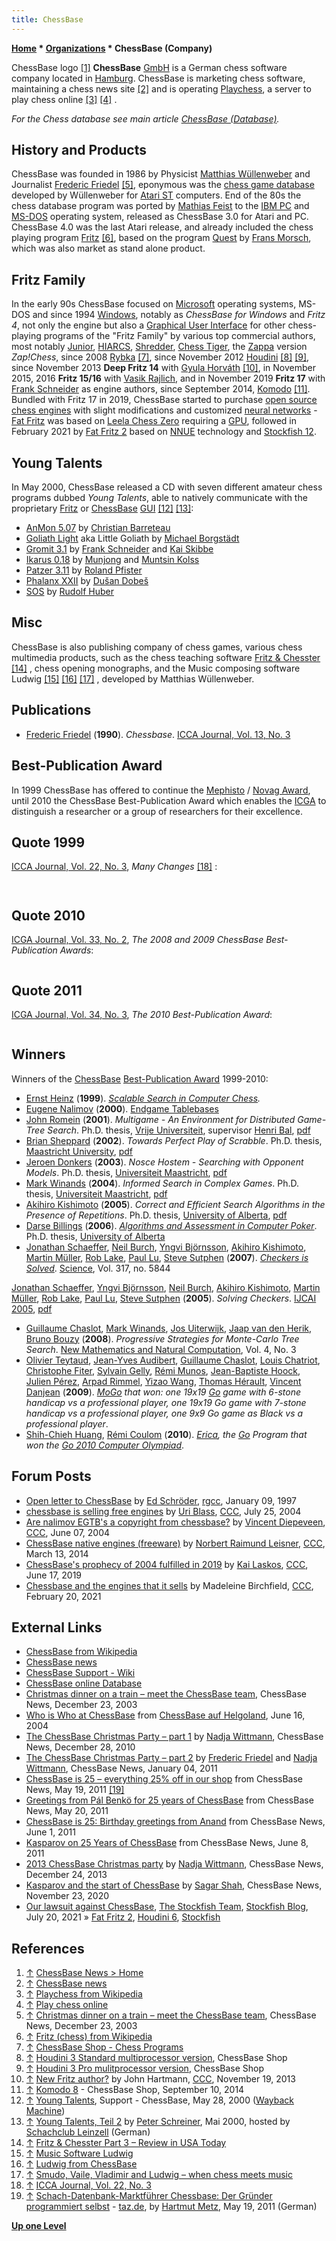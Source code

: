 ```yaml
---
title: ChessBase
---
```

**[Home](Home "Home") * [Organizations](Organizations "Organizations") * ChessBase (Company)**

[](http://www.chessbase.com/Home) ChessBase logo <a id="cite-note-1" href="#cite-ref-1">[1]</a>
**ChessBase** [GmbH](https://en.wikipedia.org/wiki/Gesellschaft_mit_beschr%C3%A4nkter_Haftung) is a German chess software company located in [Hamburg](https://en.wikipedia.org/wiki/Hamburg). ChessBase is marketing chess software, maintaining a chess news site <a id="cite-note-2" href="#cite-ref-2">[2]</a> and is operating [Playchess](index.php?title=Playchess&action=edit&redlink=1 "Playchess (page does not exist)"), a server to play chess online <a id="cite-note-3" href="#cite-ref-3">[3]</a> <a id="cite-note-4" href="#cite-ref-4">[4]</a> .

*For the Chess database see main article [ChessBase (Database)](</ChessBase_(Database)> "ChessBase (Database)").*

## History and Products

ChessBase was founded in 1986 by Physicist [Matthias Wüllenweber](Matthias_W%C3%BCllenweber "Matthias Wüllenweber") and Journalist [Frederic Friedel](Frederic_Friedel "Frederic Friedel") <a id="cite-note-5" href="#cite-ref-5">[5]</a>, eponymous was the [chess game database](</ChessBase_(Database)> "ChessBase (Database)") developed by Wüllenweber for [Atari ST](Atari_ST "Atari ST") computers. End of the 80s the chess database program was ported by [Mathias Feist](Mathias_Feist "Mathias Feist") to the [IBM PC](IBM_PC "IBM PC") and [MS-DOS](MS-DOS "MS-DOS") operating system, released as ChessBase 3.0 for Atari and PC. ChessBase 4.0 was the last Atari release, and already included the chess playing program [Fritz](Fritz "Fritz") <a id="cite-note-6" href="#cite-ref-6">[6]</a>, based on the program [Quest](Quest "Quest") by [Frans Morsch](Frans_Morsch "Frans Morsch"), which was also market as stand alone product.

## Fritz Family

In the early 90s ChessBase focused on [Microsoft](Microsoft "Microsoft") operating systems, MS-DOS and since 1994 [Windows](Windows "Windows"), notably as *ChessBase for Windows* and *Fritz 4*, not only the engine but also a [Graphical User Interface](GUI "GUI") for other chess-playing programs of the "Fritz Family" by various top commercial authors, most notably [Junior](Junior "Junior"), [HIARCS](HIARCS "HIARCS"), [Shredder](Shredder "Shredder"), [Chess Tiger](Chess_Tiger "Chess Tiger"), the [Zappa](Zappa "Zappa") version *Zap!Chess*, since 2008 [Rybka](Rybka "Rybka") <a id="cite-note-7" href="#cite-ref-7">[7]</a>, since November 2012 [Houdini](Houdini "Houdini") <a id="cite-note-8" href="#cite-ref-8">[8]</a> <a id="cite-note-9" href="#cite-ref-9">[9]</a>, since November 2013 **Deep Fritz 14** with [Gyula Horváth](Gyula_Horv%C3%A1th "Gyula Horváth") <a id="cite-note-10" href="#cite-ref-10">[10]</a>, in November 2015, 2016 **Fritz 15/16** with [Vasik Rajlich](Vasik_Rajlich "Vasik Rajlich"), and in November 2019 **Fritz 17** with [Frank Schneider](Frank_Schneider "Frank Schneider") as engine authors, since September 2014, [Komodo](Komodo "Komodo") <a id="cite-note-11" href="#cite-ref-11">[11]</a>.
Bundled with Fritz 17 in 2019, ChessBase started to purchase [open source chess engines](Category:Open_Source "Category:Open Source") with slight modifications and customized [neural networks](Neural_Networks "Neural Networks") - [Fat Fritz](Fat_Fritz "Fat Fritz") was based on [Leela Chess Zero](Leela_Chess_Zero "Leela Chess Zero") requiring a [GPU](GPU "GPU"), followed in February 2021 by [Fat Fritz 2](Fat_Fritz#Fat_Fritz_2 "Fat Fritz") based on [NNUE](NNUE "NNUE") technology and [Stockfish 12](Stockfish_NNUE "Stockfish NNUE").

## Young Talents

In May 2000, ChessBase released a CD with seven different amateur chess programs dubbed *Young Talents*, able to natively communicate with the proprietary [Fritz](Fritz#FritzGUI "Fritz") or [ChessBase](</ChessBase_(Database)#GUI> "ChessBase (Database)") [GUI](GUI "GUI") <a id="cite-note-12" href="#cite-ref-12">[12]</a> <a id="cite-note-13" href="#cite-ref-13">[13]</a>:

- [AnMon 5.07](AnMon "AnMon") by [Christian Barreteau](Christian_Barreteau "Christian Barreteau")
- [Goliath Light](Goliath "Goliath") aka Little Goliath by [Michael Borgstädt](Michael_Borgst%C3%A4dt "Michael Borgstädt")
- [Gromit 3.1](Gromit "Gromit") by [Frank Schneider](Frank_Schneider "Frank Schneider") and [Kai Skibbe](Kai_Skibbe "Kai Skibbe")
- [Ikarus 0.18](Ikarus "Ikarus") by [Munjong](Munjong_Kolss "Munjong Kolss") and [Muntsin Kolss](Muntsin_Kolss "Muntsin Kolss")
- [Patzer 3.11](Patzer "Patzer") by [Roland Pfister](Roland_Pfister "Roland Pfister")
- [Phalanx XXII](Phalanx "Phalanx") by [Dušan Dobeš](Du%C5%A1an_Dobe%C5%A1 "Dušan Dobeš")
- [SOS](SOS "SOS") by [Rudolf Huber](Rudolf_Huber "Rudolf Huber")

## Misc

ChessBase is also publishing company of chess games, various chess multimedia products, such as the chess teaching software [Fritz & Chesster](https://en.wikipedia.org/wiki/Fritz_%28chess%29#Fritz_and_Chesster) <a id="cite-note-14" href="#cite-ref-14">[14]</a> , chess opening monographs, and the Music composing software Ludwig <a id="cite-note-15" href="#cite-ref-15">[15]</a> <a id="cite-note-16" href="#cite-ref-16">[16]</a> <a id="cite-note-17" href="#cite-ref-17">[17]</a> , developed by Matthias Wüllenweber.

## Publications

- [Frederic Friedel](Frederic_Friedel "Frederic Friedel") (**1990**). *Chessbase*. [ICCA Journal, Vol. 13, No. 3](ICGA_Journal#13_3 "ICGA Journal")

## Best-Publication Award

In 1999 ChessBase has offered to continue the [Mephisto](Hegener_%26_Glaser#MephistoAward "Hegener & Glaser") / [Novag Award](Novag#NovagAward "Novag"), until 2010 the ChessBase Best-Publication Award which enables the [ICGA](ICGA "ICGA") to distinguish a researcher or a group of researchers for their excellence.

## Quote 1999

[ICCA Journal, Vol. 22, No. 3](ICGA_Journal#22_3 "ICGA Journal"), *Many Changes* <a id="cite-note-18" href="#cite-ref-18">[18]</a> :

```C++Fifth, the ChessBase organisation has expressed the willingness to cooperate more closely with the [ICCA](ICCA "ICCA"). In addition to their articles (see the article by [Frederic Friedel](Frederic_Friedel "Frederic Friedel") and also the Correspondence section), they have contributed a CD ROM for our readership containing opinions bridging the gap between human Grandmasters and top programs.

```

```C++Sixth, the ChessBase organisation has offered to continue the Mephisto/Novag Award. For 1999 we will again have an Award, of course now called the ChessBase Best-Publication Award, which enables the ICCA to distinguish a researcher or a group of researchers for their excellence. 

```

## Quote 2010

[ICGA Journal, Vol. 33, No. 2](ICGA_Journal#33_2 "ICGA Journal"), *The 2008 and 2009 ChessBase Best-Publication Awards*:

```C++The aim of the ChessBase Best-Publication Award nominators is to identify the author(s) whose work has made the biggest contribution to computer games in the years 2008 and 2009. The selection committee consisted of [Bruno Bouzy](Bruno_Bouzy "Bruno Bouzy"), [Ivan Bratko](Ivan_Bratko "Ivan Bratko"), [I-Chen Wu](I-Chen_Wu "I-Chen Wu"), [Shun-Chin Hsu](Shun-Chin_Hsu "Shun-Chin Hsu"), [Paolo Ciancarini](Paolo_Ciancarini "Paolo Ciancarini"), [Reijer Grimbergen](Reijer_Grimbergen "Reijer Grimbergen"), [Dap Hartmann](Dap_Hartmann "Dap Hartmann"), [Jaap van den Herik](Jaap_van_den_Herik "Jaap van den Herik"), [Ulf Lorenz](Ulf_Lorenz "Ulf Lorenz"), and [Jonathan Schaeffer](Jonathan_Schaeffer "Jonathan Schaeffer"). The secretary of the committee was [Prof.dr. A. Plaat](Aske_Plaat "Aske Plaat"). After the nominations were determined for the 2008 and 2009 award, the members Bruno Bouzy and Jaap van den Herik (for 2008) and Jaap van den Herik and Shun-Chin Hsu (for 2009) withdrew from the committee, since they were included in a nomination. 

```

## Quote 2011

[ICGA Journal, Vol. 34, No. 3](ICGA_Journal#34_3 "ICGA Journal"), *The 2010 Best-Publication Award*:

```C++ In 2011 the ChessBase company informed us that after twelve years of sponsorship they believed that it was time to stop with the ChessBase Best-Publication award. Although we regret their decision we would like to express the ICGA's gratitude towards the generous sponsorship of twelve consecutive years. Thank you, Matthias Wüllenweber and Frederic Friedel, you did an excellent job for our community and for its dedicated members by offering the best researchers among them a platform where their performance was recognized. 

```

## Winners

Winners of the [ChessBase](ChessBase#BestPublicationAward "ChessBase") [Best-Publication Award](Template:ChessBase_Best-Publication_Award "Template:ChessBase Best-Publication Award") 1999-2010:

- [Ernst Heinz](Ernst_A._Heinz "Ernst A. Heinz") (**1999**). *[Scalable Search in Computer Chess](http://people.csail.mit.edu/heinz/node1.html#scale-cchess).*
- [Eugene Nalimov](Eugene_Nalimov "Eugene Nalimov") (**2000**). [Endgame Tablebases](Nalimov_Tablebases "Nalimov Tablebases")
- [John Romein](John_Romein "John Romein") (**2001**). *Multigame - An Environment for Distributed Game-Tree Search*. Ph.D. thesis, [Vrije Universiteit](https://en.wikipedia.org/wiki/Vrije_Universiteit), supervisor [Henri Bal](Henri_Bal "Henri Bal"), [pdf](http://dare.ubvu.vu.nl/bitstream/1871/11305/1/5429.pdf)
- [Brian Sheppard](Brian_Sheppard "Brian Sheppard") (**2002**). *Towards Perfect Play of Scrabble*. Ph.D. thesis, [Maastricht University](Maastricht_University "Maastricht University"), [pdf](http://arno.unimaas.nl/show.cgi?fid=7134)
- [Jeroen Donkers](Jeroen_Donkers "Jeroen Donkers") (**2003**). *Nosce Hostem - Searching with Opponent Models*. Ph.D. thesis, [Universiteit Maastricht](Maastricht_University "Maastricht University"), [pdf](http://www.fdg.unimaas.nl/educ/donkers/pubs/..%5Cpdf%5Cnoscehostem.pdf)
- [Mark Winands](Mark_Winands "Mark Winands") (**2004**). *Informed Search in Complex Games*. Ph.D. thesis, [Universiteit Maastricht](Maastricht_University "Maastricht University"), [pdf](http://www.personeel.unimaas.nl/m-winands/documents/informed_search.pdf)
- [Akihiro Kishimoto](Akihiro_Kishimoto "Akihiro Kishimoto") (**2005**). *Correct and Efficient Search Algorithms in the Presence of Repetitions*. Ph.D. thesis, [University of Alberta](University_of_Alberta "University of Alberta"), [pdf](http://www.is.titech.ac.jp/%7Ekishi/pdf_file/kishi_phd_thesis.pdf)
- [Darse Billings](Darse_Billings "Darse Billings") (**2006**). *[Algorithms and Assessment in Computer Poker](http://webdocs.cs.ualberta.ca/%7Edarse/Papers/billings-phd.html)*. Ph.D. thesis, [University of Alberta](University_of_Alberta "University of Alberta")
- [Jonathan Schaeffer](Jonathan_Schaeffer "Jonathan Schaeffer"), [Neil Burch](index.php?title=Neil_Burch&action=edit&redlink=1 "Neil Burch (page does not exist)"), [Yngvi Björnsson](Yngvi_Bj%C3%B6rnsson "Yngvi Björnsson"), [Akihiro Kishimoto](Akihiro_Kishimoto "Akihiro Kishimoto"), [Martin Müller](Martin_M%C3%BCller "Martin Müller"), [Rob Lake](index.php?title=Rob_Lake&action=edit&redlink=1 "Rob Lake (page does not exist)"), [Paul Lu](Paul_Lu "Paul Lu"), [Steve Sutphen](index.php?title=Steve_Sutphen&action=edit&redlink=1 "Steve Sutphen (page does not exist)") (**2007**). *[Checkers is Solved](http://www.sciencemag.org/content/317/5844/1518.abstract)*. [Science](https://en.wikipedia.org/wiki/Science_%28journal%29), Vol. 317, no. 5844

[Jonathan Schaeffer](Jonathan_Schaeffer "Jonathan Schaeffer"), [Yngvi Björnsson](Yngvi_Bj%C3%B6rnsson "Yngvi Björnsson"), [Neil Burch](index.php?title=Neil_Burch&action=edit&redlink=1 "Neil Burch (page does not exist)"), [Akihiro Kishimoto](Akihiro_Kishimoto "Akihiro Kishimoto"), [Martin Müller](Martin_M%C3%BCller "Martin Müller"), [Rob Lake](index.php?title=Rob_Lake&action=edit&redlink=1 "Rob Lake (page does not exist)"), [Paul Lu](Paul_Lu "Paul Lu"), [Steve Sutphen](index.php?title=Steve_Sutphen&action=edit&redlink=1 "Steve Sutphen (page does not exist)") (**2005**). *Solving Checkers*. [IJCAI 2005](Conferences#IJCAI2005 "Conferences"), [pdf](http://www.ru.is/faculty/yngvi/pdf/SchaefferBBKMLLS05.pdf)

- [Guillaume Chaslot](Guillaume_Chaslot "Guillaume Chaslot"), [Mark Winands](Mark_Winands "Mark Winands"), [Jos Uiterwijk](Jos_Uiterwijk "Jos Uiterwijk"), [Jaap van den Herik](Jaap_van_den_Herik "Jaap van den Herik"), [Bruno Bouzy](Bruno_Bouzy "Bruno Bouzy") (**2008**). *Progressive Strategies for Monte-Carlo Tree Search*. [New Mathematics and Natural Computation](http://www.worldscinet.com/nmnc/nmnc.shtml), Vol. 4, No. 3
- [Olivier Teytaud](Olivier_Teytaud "Olivier Teytaud"), [Jean-Yves Audibert](Jean-Yves_Audibert "Jean-Yves Audibert"), [Guillaume Chaslot](Guillaume_Chaslot "Guillaume Chaslot"), [Louis Chatriot](index.php?title=Louis_Chatriot&action=edit&redlink=1 "Louis Chatriot (page does not exist)"), [Christophe Fiter](index.php?title=Christophe_Fiter&action=edit&redlink=1 "Christophe Fiter (page does not exist)"), [Sylvain Gelly](Sylvain_Gelly "Sylvain Gelly"), [Rémi Munos](R%C3%A9mi_Munos "Rémi Munos"), [Jean-Baptiste Hoock](Jean-Baptiste_Hoock "Jean-Baptiste Hoock"), [Julien Pérez](index.php?title=Julien_P%C3%A9rez&action=edit&redlink=1 "Julien Pérez (page does not exist)"), [Arpad Rimmel](index.php?title=Arpad_Rimmel&action=edit&redlink=1 "Arpad Rimmel (page does not exist)"), [Yizao Wang](Yizao_Wang "Yizao Wang"), [Thomas Hérault](index.php?title=Thomas_H%C3%A9rault&action=edit&redlink=1 "Thomas Hérault (page does not exist)"), [Vincent Danjean](index.php?title=Vincent_Danjean&action=edit&redlink=1 "Vincent Danjean (page does not exist)") (**2009**). *[MoGo](https://www.game-ai-forum.org/icga-tournament/program.php?id=515) that won: one 19x19 [Go](Go "Go") game with 6-stone handicap vs a professional player, one 19x19 Go game with 7-stone handicap vs a professional player, one 9x9 Go game as Black vs a professional player*.
- [Shih-Chieh Huang](Shih-Chieh_Huang "Shih-Chieh Huang"), [Rémi Coulom](R%C3%A9mi_Coulom "Rémi Coulom") (**2010**). *[Erica](https://www.game-ai-forum.org/icga-tournament/program.php?id=530), the [Go](Go "Go") Program that won the [Go 2010 Computer Olympiad](15th_Computer_Olympiad#Go "15th Computer Olympiad")*.

## Forum Posts

- [Open letter to ChessBase](https://groups.google.com/d/msg/rec.games.chess.computer/baCTtjjm0cs/m22XLVBDfGUJ) by [Ed Schröder](Ed_Schroder "Ed Schroder"), [rgcc](Computer_Chess_Forums "Computer Chess Forums"), January 09, 1997
- [chessbase is selling free engines](https://www.stmintz.com/ccc/index.php?id=378815) by [Uri Blass](Uri_Blass "Uri Blass"), [CCC](CCC "CCC"), July 25, 2004
- [Are nalimov EGTB's a copyright from chessbase?](https://www.stmintz.com/ccc/index.php?id=369294) by [Vincent Diepeveen](Vincent_Diepeveen "Vincent Diepeveen"), [CCC](CCC "CCC"), June 07, 2004
- [ChessBase native engines (freeware)](http://www.talkchess.com/forum3/viewtopic.php?f=2&t=51588) by [Norbert Raimund Leisner](Norbert_Raimund_Leisner "Norbert Raimund Leisner"), [CCC](CCC "CCC"), March 13, 2014
- [ChessBase's prophecy of 2004 fulfilled in 2019](http://www.talkchess.com/forum3/viewtopic.php?f=2&t=71025) by [Kai Laskos](Kai_Laskos "Kai Laskos"), [CCC](CCC "CCC"), June 17, 2019
- [Chessbase and the engines that it sells](http://www.talkchess.com/forum3/viewtopic.php?f=2&t=76649) by Madeleine Birchfield, [CCC](CCC "CCC"), February 20, 2021

## External Links

- [ChessBase from Wikipedia](https://en.wikipedia.org/wiki/Chessbase)
- [ChessBase news](https://www.chessbase.com/)
- [ChessBase Support - Wiki](https://en.chessbase.com/support-kb/)
- [ChessBase online Database](https://database.chessbase.com/?lang=en)
- [Christmas dinner on a train – meet the ChessBase team](https://en.chessbase.com/post/christmas-dinner-on-a-train-meet-the-chebase-team), ChessBase News, December 23, 2003
- [Who is Who at ChessBase](https://de.chessbase.com/portals/3/files/2004/ausflug/gruppemitnamen.jpg) from [ChessBase auf Helgoland](http://de.chessbase.com/post/chebase-auf-helgoland), June 16, 2004
- [The ChessBase Christmas Party – part 1](https://en.chessbase.com/post/the-chebase-christmas-party-part-1) by [Nadja Wittmann](http://en.chessbase.com/author/nadja-wittmann), ChessBase News, December 28, 2010
- [The ChessBase Christmas Party – part 2](https://en.chessbase.com/post/the-chebase-christmas-party-part-2) by [Frederic Friedel](Frederic_Friedel "Frederic Friedel") and [Nadja Wittmann](http://en.chessbase.com/author/nadja-wittmann), ChessBase News, January 04, 2011
- [ChessBase is 25 – everything 25% off in our shop](https://en.chessbase.com/post/chebase-is-25-everything-25-off-in-our-shop) from ChessBase News, May 19, 2011 <a id="cite-note-19" href="#cite-ref-19">[19]</a>
- [Greetings from Pál Benkö for 25 years of ChessBase](https://en.chessbase.com/post/greetings-from-pl-benk-for-25-years-of-chebase) from ChessBase News, May 20, 2011
- [ChessBase is 25: Birthday greetings from Anand](https://en.chessbase.com/post/chebase-is-25-birthday-greetings-from-anand) from ChessBase News, June 1, 2011
- [Kasparov on 25 Years of ChessBase](https://en.chessbase.com/post/kasparov-on-25-years-of-chebase) from ChessBase News, June 8, 2011
- [2013 ChessBase Christmas party](https://en.chessbase.com/post/2013-chessbase-christmas-party) by [Nadja Wittmann](http://en.chessbase.com/author/nadja-wittmann), ChessBase News, December 24, 2013
- [Kasparov and the start of ChessBase](https://en.chessbase.com/post/kasparov-and-the-start-of-chessbase) by [Sagar Shah](https://en.chessbase.com/author/sagar-shah), ChessBase News, November 23, 2020
- [Our lawsuit against ChessBase](https://stockfishchess.org/blog/2021/our-lawsuit-against-chessbase/), [The Stockfish Team](Stockfish "Stockfish"), [Stockfish Blog](Computer_Chess_Forums "Computer Chess Forums"), July 20, 2021 » [Fat Fritz 2](Fat_Fritz#Fat_Fritz_2 "Fat Fritz"), [Houdini 6](Houdini#Stockfish "Houdini"), [Stockfish](Stockfish "Stockfish")

## References

1. <a id="cite-ref-1" href="#cite-note-1">↑</a> [ChessBase News > Home](http://www.chessbase.com/Home)
1. <a id="cite-ref-2" href="#cite-note-2">↑</a> [ChessBase news](http://www.chessbase.com/)
1. <a id="cite-ref-3" href="#cite-note-3">↑</a> [Playchess from Wikipedia](https://en.wikipedia.org/wiki/Playchess)
1. <a id="cite-ref-4" href="#cite-note-4">↑</a> [Play chess online](http://www.playchess.com/)
1. <a id="cite-ref-5" href="#cite-note-5">↑</a> [Christmas dinner on a train – meet the ChessBase team](http://en.chessbase.com/home/TabId/211/PostId/4001376), ChessBase News, December 23, 2003
1. <a id="cite-ref-6" href="#cite-note-6">↑</a> [Fritz (chess) from Wikipedia](https://en.wikipedia.org/wiki/Fritz_%28chess%29)
1. <a id="cite-ref-7" href="#cite-note-7">↑</a> [ChessBase Shop - Chess Programs](http://chessbase-shop.com/en/categories/39)
1. <a id="cite-ref-8" href="#cite-note-8">↑</a> [Houdini 3 Standard multiprocessor version](http://chessbase-shop.com/en/products/houdini_3_standard_multiprocessor_version), ChessBase Shop
1. <a id="cite-ref-9" href="#cite-note-9">↑</a> [Houdini 3 Pro mulitprocessor version](http://chessbase-shop.com/en/products/houdini_3_pro_multiprocessor_version), ChessBase Shop
1. <a id="cite-ref-10" href="#cite-note-10">↑</a> [New Fritz author?](http://www.talkchess.com/forum/viewtopic.php?t=50149) by John Hartmann, [CCC](CCC "CCC"), November 19, 2013
1. <a id="cite-ref-11" href="#cite-note-11">↑</a> [Komodo 8](http://shop.chessbase.com/en/products/komodo_chess_8) - ChessBase Shop, September 10, 2014
1. <a id="cite-ref-12" href="#cite-note-12">↑</a> [Young Talents](https://web.archive.org/web/20030225014243/http://www.chessbase.com/support/support.asp?pid=100), Support - ChessBase, May 28, 2000 ([Wayback Machine](https://en.wikipedia.org/wiki/Wayback_Machine))
1. <a id="cite-ref-13" href="#cite-note-13">↑</a> [Young Talents, Teil 2](http://scleinzell.schachvereine.de/p_spielprogramme/youngtal_b.shtml) by [Peter Schreiner](Peter_Schreiner "Peter Schreiner"), Mai 2000, hosted by [Schachclub Leinzell](http://scleinzell.schachvereine.de/home/news.shtml) (German)
1. <a id="cite-ref-14" href="#cite-note-14">↑</a> [Fritz & Chesster Part 3 – Review in USA Today](http://www.chessbase.com/newsdetail.asp?newsid=3640)
1. <a id="cite-ref-15" href="#cite-note-15">↑</a> [Music Software Ludwig](http://www.komponieren.de/)
1. <a id="cite-ref-16" href="#cite-note-16">↑</a> [Ludwig from ChessBase](http://chessbase-shop.com/en/categories/57)
1. <a id="cite-ref-17" href="#cite-note-17">↑</a> [Smudo, Vaile, Vladimir and Ludwig – when chess meets music](http://en.chessbase.com/home/TabId/211/PostId/4004001)
1. <a id="cite-ref-18" href="#cite-note-18">↑</a> [ICCA Journal, Vol. 22, No. 3](ICGA_Journal#22_3 "ICGA Journal")
1. <a id="cite-ref-19" href="#cite-note-19">↑</a> [Schach-Datenbank-Marktführer Chessbase: Der Gründer programmiert selbst](http://www.taz.de/1/sport/artikel/1/der-gruender-programmiert-selbst/) - [taz.de](https://en.wikipedia.org/wiki/Die_Tageszeitung), by [Hartmut Metz](http://www.scr-kuppenheim.de/meko/index.html), May 19, 2011 (German)

**[Up one Level](Organizations "Organizations")**

